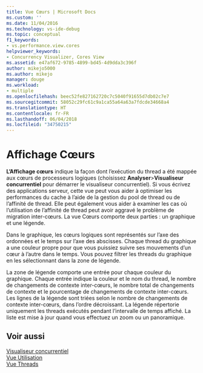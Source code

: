 ```yaml
---
title: Vue Cœurs | Microsoft Docs
ms.custom: ''
ms.date: 11/04/2016
ms.technology: vs-ide-debug
ms.topic: conceptual
f1_keywords:
- vs.performance.view.cores
helpviewer_keywords:
- Concurrency Visualizer, Cores View
ms.assetid: e47af672-9785-4899-bd45-4d9dda3c396f
author: mikejo5000
ms.author: mikejo
manager: douge
ms.workload:
- multiple
ms.openlocfilehash: beec52fe827162720c7c5040f91655d7db02c7e7
ms.sourcegitcommit: 58052c29fc61c9a1ca55a64a63a7fdcde34668a4
ms.translationtype: HT
ms.contentlocale: fr-FR
ms.lasthandoff: 06/04/2018
ms.locfileid: "34750215"
---
```

# <a name="cores-view"></a>Affichage Cœurs
**L’Affichage cœurs** indique la façon dont l’exécution du thread a été mappée aux cœurs de processeurs logiques (choisissez **Analyser**>**Visualiseur concurrentiel** pour démarrer le visualiseur concurrentiel). Si vous écrivez des applications serveur, cette vue peut vous aider à optimiser les performances du cache à l’aide de la gestion du pool de thread ou de l’affinité de thread. Elle peut également vous aider à examiner les cas où l’utilisation de l’affinité de thread peut avoir aggravé le problème de migration inter-cœurs. La vue Cœurs comporte deux parties : un graphique et une légende.  
  
 Dans le graphique, les cœurs logiques sont représentés sur l’axe des ordonnées et le temps sur l’axe des abscisses. Chaque thread du graphique a une couleur propre pour que vous puissiez suivre ses mouvements d’un cœur à l’autre dans le temps. Vous pouvez filtrer les threads du graphique en les sélectionnant dans la zone de légende.  
  
 La zone de légende comporte une entrée pour chaque couleur du graphique. Chaque entrée indique la couleur et le nom du thread, le nombre de changements de contexte inter-cœurs, le nombre total de changements de contexte et le pourcentage de changements de contexte inter-cœurs. Les lignes de la légende sont triées selon le nombre de changements de contexte inter-cœurs, dans l’ordre décroissant. La légende répertorie uniquement les threads exécutés pendant l’intervalle de temps affiché.  La liste est mise à jour quand vous effectuez un zoom ou un panoramique.  
  
## <a name="see-also"></a>Voir aussi  
 [Visualiseur concurrentiel](../profiling/concurrency-visualizer.md)   
 [Vue Utilisation](../profiling/utilization-view.md)   
 [Vue Threads](../profiling/threads-view-parallel-performance.md)